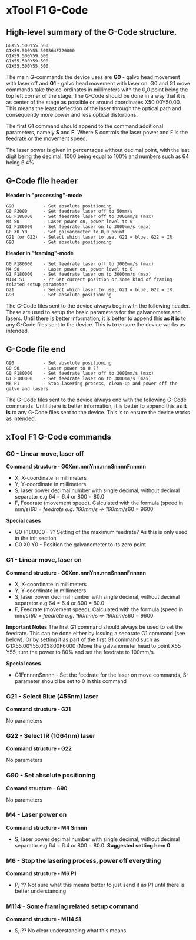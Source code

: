 # xTool F1 G-Code

## High-level summary of the G-Code structure.

```
G0X55.500Y55.500
G1X59.500Y55.500S64F720000
G1X59.500Y59.500
G1X55.500Y59.500
G1X55.500Y55.500
```

The main G-commands the device uses are **G0** - galvo head movement with laser off and **G1** - galvo head movement with laser on. G0 and G1 move commands take the co-ordinates in millimeters with the 0,0 point being the top left corner of the stage. The G-Code should be done in a way that it is as center of the stage as possible or around coordinates X50.00Y50.00. This means the least deflection of the laser through the optical path and consequently more power and less optical distortions.

The first G1 command should append to the command additional parameters, namely **S** and **F**. Where S controls the laser power and F is the feedrate or the movement speed.

The laser power is given in percentages without decimal point, with the last digit being the decimal. 1000 being equal to 100% and numbers such as 64 being 6.4%

## G-Code file header

**Header in "processing"-mode**
```
G90           - Set absolute positioning
G0 F3000      - Set feedrate laser off to 50mm/s
G0 F180000    - Set feedrate laser off to 3000mm/s (max)
M4 S0         - Laser power on, power level to 0
G1 F180000    - Set feedrate laser on to 3000mm/s (max)
G0 X0 Y0      - Set galvanometer to 0,0 point
G21 (or G22)  - Select which laser to use, G21 = blue, G22 = IR
G90           - Set absolute positioning
```

**Header in "framing"-mode**
```
G0 F180000    - Set feedrate laser off to 3000mm/s (max)
M4 S0         - Laser power on, power level to 0
G1 F180000    - Set feedrate laser on to 3000mm/s (max)
M114 S1       - ?? Get current position or some kind of framing related setup parameter
G21           - Select which laser to use, G21 = blue, G22 = IR
G90           - Set absolute positioning
```

The G-Code files sent to the device always begin with the following header. These are used to setup the basic parameters for the galvanometer and lasers. Until there is better information, it is better to append this **as it is** to any G-Code files sent to the device. This is to ensure the device works as intended.



## G-Code file end

```
G90           - Set absolute positioning
G0 S0         - Laser power to 0 ??
G0 F180000    - Set feedrate laser off to 3000mm/s (max)
G1 F180000    - Set feedrate laser on to 3000mm/s (max)
M6 P1         - Stop lasering process, clean-up and power off the galvo and lasers
```

The G-Code files sent to the device always end with the following G-Code commands. Until there is better information, it is better to append this **as it is** to any G-Code files sent to the device. This is to ensure the device works as intended.

## xTool F1 G-Code commands

### G0 - Linear move, laser off
**Command structure - G0Xnn.nnnYnn.nnnSnnnnFnnnnn**

- X, X-coordinate in millimeters
- Y, Y-coordinate in millimeters
- S, laser power decimal number with single decimal, without decimal separator e.g 64 = 6.4 or 800 = 80.0
- F, Feedrate (movement speed). Calculated with the formula (speed in mm/s)*60 = feedrate e.g. 160mm/s => 160mm/s*60 = 9600

**Special cases**

- G0 F180000 - ?? Setting of the maximum feedrate? As this is only used in the init section
- G0 X0 Y0 - Position the galvanometer to its zero point


### G1 - Linear move, laser on
**Command structure - G0Xnn.nnnYnn.nnnSnnnnFnnnnn**

- X, X-coordinate in millimeters
- Y, Y-coordinate in millimeters
- S, laser power decimal number with single decimal, without decimal separator e.g 64 = 6.4 or 800 = 80.0
- F, Feedrate (movement speed). Calculated with the formula (speed in mm/s)*60 = feedrate e.g. 160mm/s => 160mm/s*60 = 9600

**Important Notes**
The first G1 command should always be used to set the feedrate. This can be done either by issuing a separate G1 command (see below). Or by setting it as part of the first G1 command such as G1X55.00Y55.00S800F6000 (Move the galvanometer head to point X55 Y55, turn the power to 80% and set the feedrate to 100mm/s.

**Special cases**

- G1FnnnnnSnnnn - Set the feedrate for the laser on move commands, S-parameter should be set to 0 in this command


### G21 - Select Blue (455nm) laser
**Command structure - G21**

No parameters

### G22 - Select IR (1064nm) laser
**Command structure - G22**

No parameters

### G90 - Set absolute positioning
**Comand structure - G90**

No parameters

### M4 - Laser power on
**Command structure - M4 Snnnn**

- S, laser power decimal number with single decimal, without decimal separator e.g 64 = 6.4 or 800 = 80.0. **Suggested setting here 0**


### M6 - Stop the lasering process, power off everything
**Command structure - M6 P1**

- P, ?? Not sure what this means better to just send it as P1 until there is better understanding

### M114 - Some framing related setup command
**Command structure - M114 S1**

- S, ?? No clear understanding what this means
